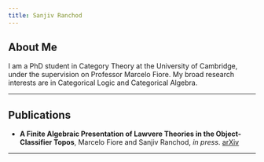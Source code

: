 ```yaml
---
title: Sanjiv Ranchod
---
```


## About Me

I am a PhD student in Category Theory at the University of Cambridge, under the supervision on Professor Marcelo Fiore. My broad research interests are in Categorical Logic and Categorical Algebra. 

---

## Publications

- **A Finite Algebraic Presentation of Lawvere Theories in the Object-Classifier Topos**, Marcelo Fiore and Sanjiv Ranchod, *in press*. [arXiv](https://arxiv.org/abs/2408.08980)

---

